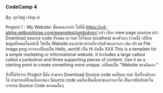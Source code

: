 ### CodeCamp 4 ###
ฺBy: ศุภวิชญ์ เจริญเวช

Project 1 - My Website: 
  ขั้นตอนการทำ
    ไปที่นี่ https://v4-alpha.getbootstrap.com/examples/jumbotron/ แล้ว เลือก view page source แล้ว Download source code ทั้งหมด มา run ให้ได้บน localhost ของตัวเอง (งานนี้)
    เปลี่ยนข้อมูลทั้งหมดในหน้านี้ ให้เป็น Website แนะนำข่าวสารเกี่ยวกับตัวของเราเอง
    เช่น บริเวณ File image.png อาจจะเปลี่ยนเป็น
    Hello, world! เป็น Hi ฉันชื่อ XXX
    This is a template for a simple marketing or informational website. It includes a large callout called a jumbotron and three supporting pieces of content. Use it as a starting point to create something more unique. เปลี่ยนเป็น "Website ของฉันเอง "
  
  สิ่งที่ได้รับจาก Project นี้คือ
    สามารถ Download Source code คนอื่นมา run ที่เครื่องตัวเองได้
    สามารถเปลี่ยนเนื้อหาของ Source code คนอื่นเป็นเนื้อหาของเราเอาได้ เป็นการฝึกทักษะในการอ่าน Source Code ของคนอื่นๆ